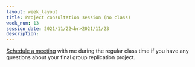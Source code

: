 ```yaml
---
layout: week_layout
title: Project consultation session (no class)
week_num: 13
session_date: 2021/11/22<br>2021/11/23
description:
---
```


[Schedule a meeting](#) with me during the regular class time if you have any questions about your final group replication project.